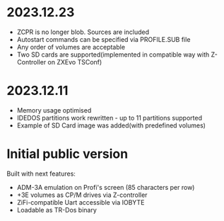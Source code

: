 # 2023.12.23
 - ZCPR is no longer blob. Sources are included
 - Autostart commands can be specified via PROFILE.SUB file
 - Any order of volumes are acceptable
 - Two SD cards are supported(implemented in compatible way with Z-Controller on ZXEvo TSConf)

# 2023.12.11
 - Memory usage optimised 
 - IDEDOS partitions work rewritten - up to 11 partitions supported
 - Example of SD Card image was added(with predefined volumes)

# Initial public version

Built with next features:
 - ADM-3A emulation on Profi's screen (85 characters per row)
 - +3E volumes as CP/M drives via Z-controller
 - ZiFi-compatible Uart accessible via IOBYTE
 - Loadable as TR-Dos binary